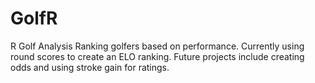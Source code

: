 # GolfR
R Golf Analysis
Ranking golfers based on performance. Currently using round scores to create an ELO ranking. Future projects include creating odds and using stroke gain for ratings.
